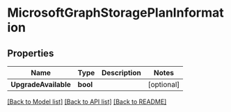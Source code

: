 # MicrosoftGraphStoragePlanInformation

## Properties

Name | Type | Description | Notes
------------ | ------------- | ------------- | -------------
**UpgradeAvailable** | **bool** |  | [optional] 

[[Back to Model list]](../README.md#documentation-for-models) [[Back to API list]](../README.md#documentation-for-api-endpoints) [[Back to README]](../README.md)


